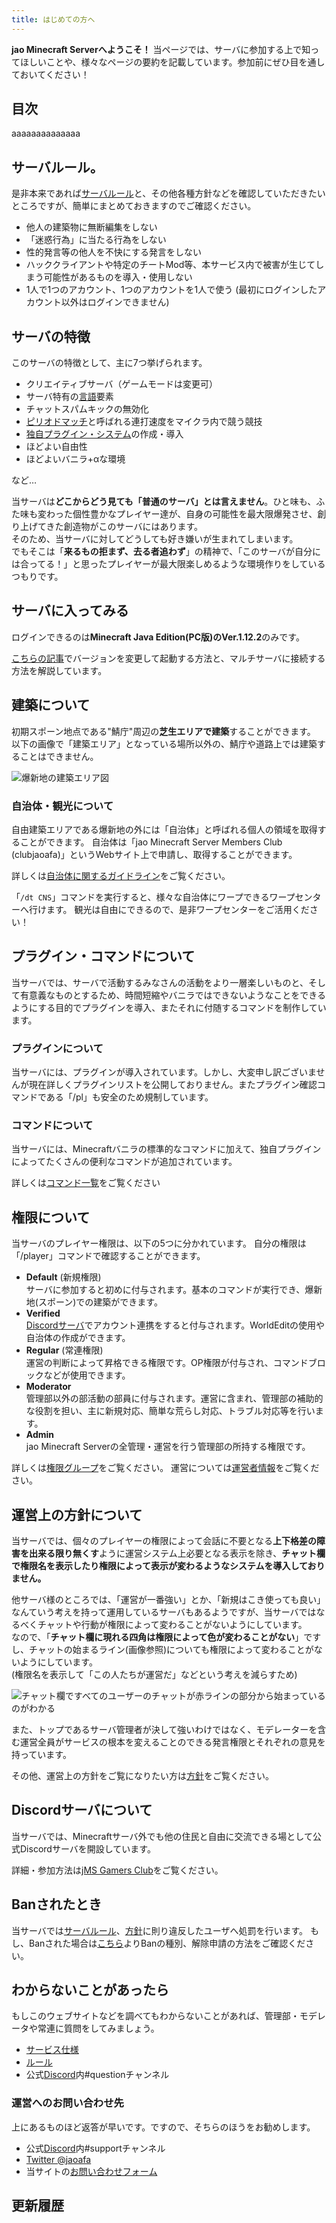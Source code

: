 ```yaml
---
title: はじめての方へ
---
```


**jao Minecraft Serverへようこそ！**
当ページでは、サーバに参加する上で知ってほしいことや、様々なページの要約を記載しています。参加前にぜひ目を通しておいてください！

## 目次
aaaaaaaaaaaaaa
<!--contents-->

## サーバルール。

是非本来であれば[サーバルール](https://jaoafa.com/rule)と、その他各種方針などを確認していただきたいところですが、簡単にまとめておきますのでご確認ください。

- 他人の建築物に無断編集をしない
- 「迷惑行為」に当たる行為をしない
- 性的発言等の他人を不快にする発言をしない
- ハッククライアントや特定のチートMod等、本サービス内で被害が生じてしまう可能性があるものを導入・使用しない
- 1人で1つのアカウント、1つのアカウントを1人で使う (最初にログインしたアカウント以外はログインできません)

## サーバの特徴

このサーバの特徴として、主に7つ挙げられます。

- クリエイティブサーバ（ゲームモードは変更可）
- サーバ特有の[言語](http://wiki.jaoafa.com/用語)要素
- チャットスパムキックの無効化
- [ピリオドマッチ](http://jaoafa.com/p)と呼ばれる連打速度をマイクラ内で競う競技
- [独自プラグイン・システム](https://github.com/jaoafa)の作成・導入
- ほどよい自由性
- ほどよいバニラ+αな環境

など…

当サーバは**どこからどう見ても「普通のサーバ」とは言えません**。ひと味も、ふた味も変わった個性豊かなプレイヤー達が、自身の可能性を最大限爆発させ、創り上げてきた創造物がこのサーバにはあります。  
そのため、当サーバに対してどうしても好き嫌いが生まれてしまいます。  
でもそこは「**来るもの拒まず、去る者追わず**」の精神で、「このサーバが自分には合ってる！」と思ったプレイヤーが最大限楽しめるような環境作りをしているつもりです。

## サーバに入ってみる

ログインできるのは**Minecraft Java Edition(PC版)**の**Ver.1.12.2**のみです。

[こちらの記事](https://jaoafa.com/blog/minhero_exp/multiplayer)でバージョンを変更して起動する方法と、マルチサーバに接続する方法を解説しています。

## 建築について

初期スポーン地点である"鯖庁"周辺の**芝生エリアで建築**することができます。
以下の画像で「建築エリア」となっている場所以外の、鯖庁や道路上では建築することはできません。

![爆新地の建築エリア図](https://storage.jaoafa.com/9df6a663f697dcbafc7202f9bb6184c8.png)

### 自治体・観光について

自由建築エリアである爆新地の外には「自治体」と呼ばれる個人の領域を取得することができます。
自治体は「jao Minecraft Server Members Club (clubjaoafa)」というWebサイト上で申請し、取得することができます。

詳しくは[自治体に関するガイドライン](/server/guidelines/cities)をご覧ください。

「`/dt CNS`」コマンドを実行すると、様々な自治体にワープできるワープセンターへ行けます。
観光は自由にできるので、是非ワープセンターをご活用ください！

## プラグイン・コマンドについて

当サーバでは、サーバで活動するみなさんの活動をより一層楽しいものと、そして有意義なものとするため、時間短縮やバニラではできないようなことをできるようにする目的でプラグインを導入、またそれに付随するコマンドを制作しています。

### プラグインについて

当サーバには、プラグインが導入されています。しかし、大変申し訳ございませんが現在詳しくプラグインリストを公開しておりません。またプラグイン確認コマンドである「/pl」も安全のため規制しています。

### コマンドについて

当サーバには、Minecraftバニラの標準的なコマンドに加えて、独自プラグインによってたくさんの便利なコマンドが追加されています。

詳しくは[コマンド一覧](https://jaoafa.com/server/command)をご覧ください

## 権限について

当サーバのプレイヤー権限は、以下の5つに分かれています。
自分の権限は「/player」コマンドで確認することができます。

- **Default** (新規権限)  
  サーバに参加すると初めに付与されます。基本のコマンドが実行でき、爆新地(スポーン)での建築ができます。
- **Verified**  
  [Discordサーバ](https://wiki.jaoafa.com/jMS_Gamers_Club)でアカウント連携をすると付与されます。WorldEditの使用や自治体の作成ができます。
- **Regular** (常連権限)  
  運営の判断によって昇格できる権限です。OP権限が付与され、コマンドブロックなどが使用できます。
- **Moderator**  
  管理部以外の部活動の部員に付与されます。運営に含まれ、管理部の補助的な役割を担い、主に新規対応、簡単な荒らし対応、トラブル対応等を行います。
- **Admin**  
  jao Minecraft Serverの全管理・運営を行う管理部の所持する権限です。

詳しくは[権限グループ](server/management/permission)をご覧ください。
運営については[運営者情報](/server/profiles)をご覧ください。

## 運営上の方針について

当サーバでは、個々のプレイヤーの権限によって会話に不要となる**上下格差の障害を出来る限り無くす**ように運営システム上必要となる表示を除き、**チャット欄で権限名を表示したり権限によって表示が変わるようなシステムを導入しておりません。**

他サーバ様のところでは、「運営が一番強い」とか、「新規はこき使っても良い」なんていう考えを持って運用しているサーバもあるようですが、当サーバではなるべくチャットや行動が権限によって変わることがないようにしています。  
なので、「**チャット欄に現れる四角は権限によって色が変わることがない**」ですし、チャットの始まるライン(画像参照)についても権限によって変わることがないようにしています。  
(権限名を表示して「この人たちが運営だ」などという考えを減らすため)

![チャット欄ですべてのユーザーのチャットが赤ラインの部分から始まっているのがわかる](https://storage.jaoafa.com/d6fb696948c1f749beb06b9e4f21f0d9.png)

また、トップであるサーバ管理者が決して強いわけではなく、モデレーターを含む運営全員がサービスの根本を変えることのできる発言権限とそれぞれの意見を持っています。

その他、運営上の方針をご覧になりたい方は[方針](https://jaoafa.com/rule/management)をご覧ください。

## Discordサーバについて

当サーバでは、Minecraftサーバ外でも他の住民と自由に交流できる場として公式Discordサーバを開設しています。

詳細・参加方法は[jMS Gamers Club](https://wiki.jaoafa.com/jMS_Gamers_Club)をご覧ください。

## Banされたとき

当サーバでは[サーバルール](https://jaoafa.com/rule)、[方針](https://jaoafa.com/rule/management)に則り違反したユーザへ処罰を行います。
もし、Banされた場合は[こちら](https://jaoafa.com/rule/management/punishment)よりBanの種別、解除申請の方法をご確認ください。

## わからないことがあったら

もしこのウェブサイトなどを調べてもわからないことがあれば、管理部・モデレータや常連に質問をしてみましょう。

- [サービス仕様](/server/specifications)
- [ルール](https://jaoafa.com/rule)
- 公式[Discord](https://wiki.jaoafa.com/jMS_Gamers_Club)内#questionチャンネル

### 運営へのお問い合わせ先

上にあるものほど返答が早いです。ですので、そちらのほうをお勧めします。

- 公式[Discord](https://wiki.jaoafa.com/jMS_Gamers_Club)内#supportチャンネル
- [Twitter @jaoafa](https://twitter.com/jaoafa)
- 当サイトの[お問い合わせフォーム](/support/inquiry)

## 更新履歴

<!--history-->